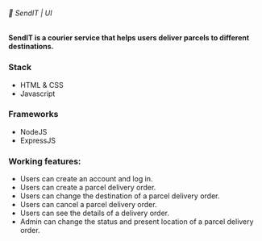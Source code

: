   ###### 📮 SendIT | UI
  #### SendIT is a courier service that helps users deliver parcels to different destinations.  

### Stack
   - HTML & CSS
   - Javascript

### Frameworks
   - NodeJS
   - ExpressJS

### Working features:
   - Users can create an account and log in.
   - Users can create a parcel delivery order.
   - Users can change the destination of a parcel delivery order.
   - Users can cancel a parcel delivery order.
   - Users can see the details of a delivery order.
   - Admin can change the status and present location of a parcel delivery order.

